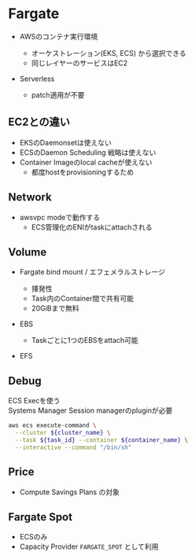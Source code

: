 # Fargate

* AWSのコンテナ実行環境
  * オーケストレーション(EKS, ECS) から選択できる
  * 同じレイヤーのサービスはEC2

* Serverless
  * patch適用が不要

## EC2との違い

* EKSのDaemonsetは使えない
* ECSのDaemon Scheduling 戦略は使えない
* Container Imageのlocal cacheが使えない
  * 都度hostをprovisioningするため

## Network

* awsvpc modeで動作する
  * ECS管理化のENIがtaskにattachされる

## Volume

* Fargate bind mount / エフェメラルストレージ
  * 揮発性
  * Task内のContainer間で共有可能
  * 20GiBまで無料

* EBS
  * Taskごとに1つのEBSをattach可能

* EFS

## Debug

ECS Execを使う  
Systems Manager Session managerのpluginが必要

```sh
aws ecs execute-command \
  --cluster ${cluster_name} \
  --task ${task_id} --container ${container_name} \
  --interactive --command "/bin/sh"
```

## Price

* Compute Savings Plans の対象

## Fargate Spot

* ECSのみ
* Capacity Provider `FARGATE_SPOT` として利用
